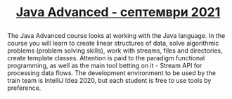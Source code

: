 # <p align="center"><a href="https://softuni.bg/trainings/3485/java-advanced-september-2021/internal#lesson-30772"> Java Advanced - септември 2021 <a/><p>
  
The Java Advanced course looks at working with the Java language. In the course you will learn to create linear structures of data, 
solve algorithmic problems (problem solving skills), work with streams, files and directories, create template classes. Attention is paid to the paradigm functional programming, 
as well as the main tool betting on it - Stream API for processing data flows. The development environment to be used by the train team is IntelliJ Idea 2020, 
but each student is free to use tools by preference.
